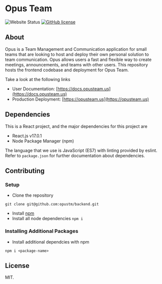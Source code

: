 # Opus Team


![Website Status](https://img.shields.io/website?url=https%3A%2F%2Fopusteam.us) [![GitHub license](https://img.shields.io/github/license/Naereen/StrapDown.js.svg)](https://docs.opusteam.us/legal/LICENSE.md)

## About

Opus is a Team Management and Communication application for small teams that are looking to host and deploy their own personal solution to team communication. Opus allows users a fast and flexible way to create meetings, announcements, and teams with other users. This repository hosts the frontend codebase and deployment for Opus Team.

Take a look at the following links
* User Documentation: [https://docs.opusteam.us](https://docs.opusteam.us)
* Production Deployment: [https://opusteam.us](https://opusteam.us)

## Dependencies

This is a React project, and the major dependencies for this project are 
* React.js v17.0.1
* Node Package Manager (npm)

The language that we use is JavaScript (ES7) with linting provided by eslint.
Refer to `package.json` for further documentation about dependencies.

## Contributing 

### Setup

* Clone the repository 

```
git clone git@github.com:opustm/backend.git
```

* Install [npm](https://nodejs.org/en/)
* Install all node dependencies `npm i`

### Installing Additional Packages

* Install additional dependcies with npm

```
npm i <package-name>
```

## License

MIT.

